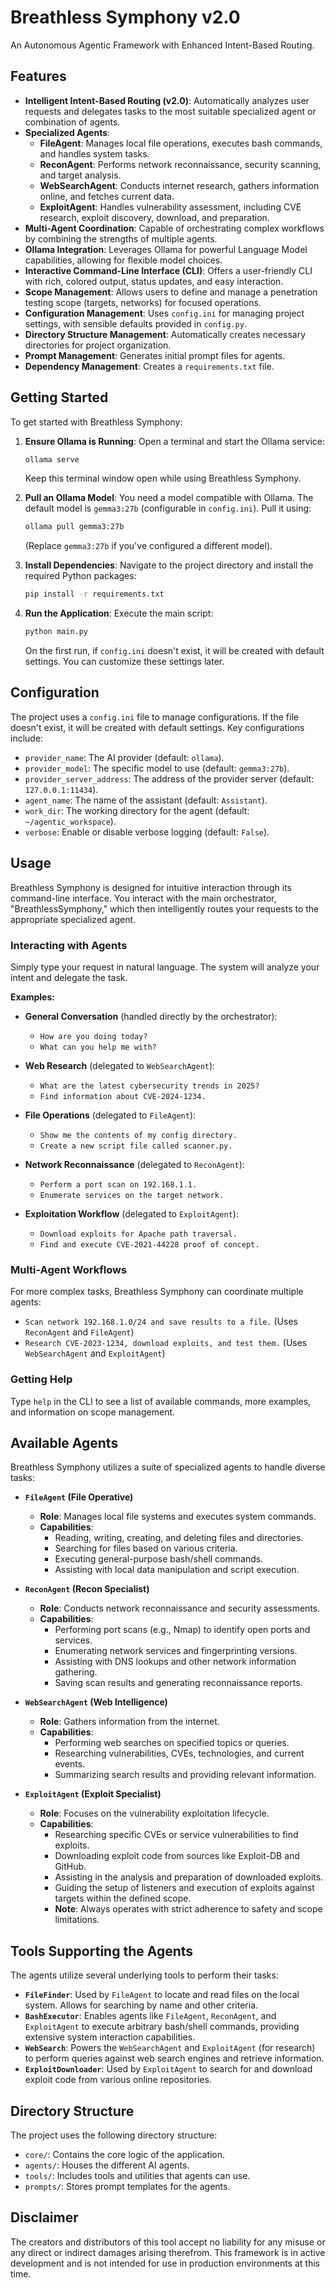 # Breathless Symphony v2.0
An Autonomous Agentic Framework with Enhanced Intent-Based Routing.

## Features

*   **Intelligent Intent-Based Routing (v2.0)**: Automatically analyzes user requests and delegates tasks to the most suitable specialized agent or combination of agents.
*   **Specialized Agents**:
    *   **FileAgent**: Manages local file operations, executes bash commands, and handles system tasks.
    *   **ReconAgent**: Performs network reconnaissance, security scanning, and target analysis.
    *   **WebSearchAgent**: Conducts internet research, gathers information online, and fetches current data.
    *   **ExploitAgent**: Handles vulnerability assessment, including CVE research, exploit discovery, download, and preparation.
*   **Multi-Agent Coordination**: Capable of orchestrating complex workflows by combining the strengths of multiple agents.
*   **Ollama Integration**: Leverages Ollama for powerful Language Model capabilities, allowing for flexible model choices.
*   **Interactive Command-Line Interface (CLI)**: Offers a user-friendly CLI with rich, colored output, status updates, and easy interaction.
*   **Scope Management**: Allows users to define and manage a penetration testing scope (targets, networks) for focused operations.
*   **Configuration Management**: Uses `config.ini` for managing project settings, with sensible defaults provided in `config.py`.
*   **Directory Structure Management**: Automatically creates necessary directories for project organization.
*   **Prompt Management**: Generates initial prompt files for agents.
*   **Dependency Management**: Creates a `requirements.txt` file.

## Getting Started

To get started with Breathless Symphony:

1.  **Ensure Ollama is Running**:
    Open a terminal and start the Ollama service:
    ```bash
    ollama serve
    ```
    Keep this terminal window open while using Breathless Symphony.

2.  **Pull an Ollama Model**:
    You need a model compatible with Ollama. The default model is `gemma3:27b` (configurable in `config.ini`). Pull it using:
    ```bash
    ollama pull gemma3:27b
    ```
    (Replace `gemma3:27b` if you've configured a different model).

3.  **Install Dependencies**:
    Navigate to the project directory and install the required Python packages:
    ```bash
    pip install -r requirements.txt
    ```

4.  **Run the Application**:
    Execute the main script:
    ```bash
    python main.py
    ```
    On the first run, if `config.ini` doesn't exist, it will be created with default settings. You can customize these settings later.

## Configuration

The project uses a `config.ini` file to manage configurations. If the file doesn't exist, it will be created with default settings. Key configurations include:

*   `provider_name`: The AI provider (default: `ollama`).
*   `provider_model`: The specific model to use (default: `gemma3:27b`).
*   `provider_server_address`: The address of the provider server (default: `127.0.0.1:11434`).
*   `agent_name`: The name of the assistant (default: `Assistant`).
*   `work_dir`: The working directory for the agent (default: `~/agentic_workspace`).
*   `verbose`: Enable or disable verbose logging (default: `False`).

## Usage

Breathless Symphony is designed for intuitive interaction through its command-line interface. You interact with the main orchestrator, "BreathlessSymphony," which then intelligently routes your requests to the appropriate specialized agent.

### Interacting with Agents

Simply type your request in natural language. The system will analyze your intent and delegate the task.

**Examples:**

*   **General Conversation** (handled directly by the orchestrator):
    *   `How are you doing today?`
    *   `What can you help me with?`

*   **Web Research** (delegated to `WebSearchAgent`):
    *   `What are the latest cybersecurity trends in 2025?`
    *   `Find information about CVE-2024-1234.`

*   **File Operations** (delegated to `FileAgent`):
    *   `Show me the contents of my config directory.`
    *   `Create a new script file called scanner.py.`

*   **Network Reconnaissance** (delegated to `ReconAgent`):
    *   `Perform a port scan on 192.168.1.1.`
    *   `Enumerate services on the target network.`

*   **Exploitation Workflow** (delegated to `ExploitAgent`):
    *   `Download exploits for Apache path traversal.`
    *   `Find and execute CVE-2021-44228 proof of concept.`

### Multi-Agent Workflows

For more complex tasks, Breathless Symphony can coordinate multiple agents:

*   `Scan network 192.168.1.0/24 and save results to a file.` (Uses `ReconAgent` and `FileAgent`)
*   `Research CVE-2023-1234, download exploits, and test them.` (Uses `WebSearchAgent` and `ExploitAgent`)

### Getting Help

Type `help` in the CLI to see a list of available commands, more examples, and information on scope management.

## Available Agents

Breathless Symphony utilizes a suite of specialized agents to handle diverse tasks:

*   **`FileAgent` (File Operative)**
    *   **Role**: Manages local file systems and executes system commands.
    *   **Capabilities**:
        *   Reading, writing, creating, and deleting files and directories.
        *   Searching for files based on various criteria.
        *   Executing general-purpose bash/shell commands.
        *   Assisting with local data manipulation and script execution.

*   **`ReconAgent` (Recon Specialist)**
    *   **Role**: Conducts network reconnaissance and security assessments.
    *   **Capabilities**:
        *   Performing port scans (e.g., Nmap) to identify open ports and services.
        *   Enumerating network services and fingerprinting versions.
        *   Assisting with DNS lookups and other network information gathering.
        *   Saving scan results and generating reconnaissance reports.

*   **`WebSearchAgent` (Web Intelligence)**
    *   **Role**: Gathers information from the internet.
    *   **Capabilities**:
        *   Performing web searches on specified topics or queries.
        *   Researching vulnerabilities, CVEs, technologies, and current events.
        *   Summarizing search results and providing relevant information.

*   **`ExploitAgent` (Exploit Specialist)**
    *   **Role**: Focuses on the vulnerability exploitation lifecycle.
    *   **Capabilities**:
        *   Researching specific CVEs or service vulnerabilities to find exploits.
        *   Downloading exploit code from sources like Exploit-DB and GitHub.
        *   Assisting in the analysis and preparation of downloaded exploits.
        *   Guiding the setup of listeners and execution of exploits against targets within the defined scope.
        *   **Note**: Always operates with strict adherence to safety and scope limitations.

## Tools Supporting the Agents

The agents utilize several underlying tools to perform their tasks:

*   **`FileFinder`**: Used by `FileAgent` to locate and read files on the local system. Allows for searching by name and other criteria.
*   **`BashExecutor`**: Enables agents like `FileAgent`, `ReconAgent`, and `ExploitAgent` to execute arbitrary bash/shell commands, providing extensive system interaction capabilities.
*   **`WebSearch`**: Powers the `WebSearchAgent` and `ExploitAgent` (for research) to perform queries against web search engines and retrieve information.
*   **`ExploitDownloader`**: Used by `ExploitAgent` to search for and download exploit code from various online repositories.

## Directory Structure

The project uses the following directory structure:

*   `core/`: Contains the core logic of the application.
*   `agents/`: Houses the different AI agents.
*   `tools/`: Includes tools and utilities that agents can use.
*   `prompts/`: Stores prompt templates for the agents.

## Disclaimer

The creators and distributors of this tool accept no liability for any misuse or any direct or indirect damages arising therefrom.
This framework is in active development and is not intended for use in production environments at this time.
